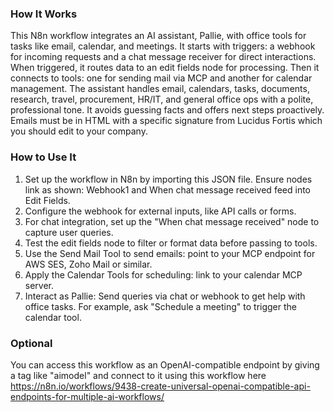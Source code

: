 ### How It Works

This N8n workflow integrates an AI assistant, Pallie, with office tools for tasks like email, calendar, and meetings. It starts with triggers: a webhook for incoming requests and a chat message receiver for direct interactions. When triggered, it routes data to an edit fields node for processing. Then it connects to tools: one for sending mail via MCP and another for calendar management. The assistant handles email, calendars, tasks, documents, research, travel, procurement, HR/IT, and general office ops with a polite, professional tone. It avoids guessing facts and offers next steps proactively. Emails must be in HTML with a specific signature from Lucidus Fortis which you should edit to your company.

### How to Use It

1. Set up the workflow in N8n by importing this JSON file. Ensure nodes link as shown: Webhook1 and When chat message received feed into Edit Fields.
2. Configure the webhook for external inputs, like API calls or forms. 
3. For chat integration, set up the "When chat message received" node to capture user queries.
4. Test the edit fields node to filter or format data before passing to tools.
5. Use the Send Mail Tool to send emails: point to your MCP endpoint for AWS SES, Zoho Mail or similar.
6. Apply the Calendar Tools for scheduling: link to your calendar MCP server.
7. Interact as Pallie: Send queries via chat or webhook to get help with office tasks. For example, ask "Schedule a meeting" to trigger the calendar tool.

### Optional

You can access this workflow as an OpenAI-compatible endpoint by giving a tag like "aimodel" and connect to it using this workflow here https://n8n.io/workflows/9438-create-universal-openai-compatible-api-endpoints-for-multiple-ai-workflows/
